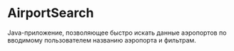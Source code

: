 # AirportSearch
 Java-приложение, позволяющее быстро искать данные аэропортов по вводимому пользователем названию аэропорта и фильтрам.
